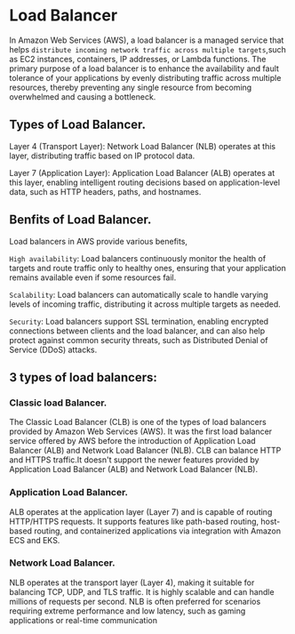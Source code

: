 # Load Balancer
In Amazon Web Services (AWS), a load balancer is a managed service that helps ```distribute incoming network traffic across multiple targets```,such as EC2 instances, containers, IP addresses, or Lambda functions. 
The primary purpose of a load balancer is to enhance the availability and fault tolerance of your applications by evenly distributing traffic across multiple resources, thereby preventing any single resource from becoming overwhelmed and causing a bottleneck.

## Types of Load Balancer.
Layer 4 (Transport Layer): Network Load Balancer (NLB) operates at this layer, distributing traffic based on IP protocol data.

Layer 7 (Application Layer): Application Load Balancer (ALB) operates at this layer, enabling intelligent routing decisions based on application-level data, such as HTTP headers, paths, and hostnames.

## Benfits of Load Balancer.

Load balancers in AWS provide various benefits,

```High availability```: 
Load balancers continuously monitor the health of targets and route traffic only to healthy ones, ensuring that your application remains available even if some resources fail.

```Scalability```: 
Load balancers can automatically scale to handle varying levels of incoming traffic, distributing it across multiple targets as needed.

```Security```: 
Load balancers support SSL termination, enabling encrypted connections between clients and the load balancer, and can also help protect against common security threats, such as Distributed Denial of Service (DDoS) attacks.


## 3 types of load balancers:

### Classic load Balancer.
The Classic Load Balancer (CLB) is one of the types of load balancers provided by Amazon Web Services (AWS). It was the first load balancer service offered by AWS before the introduction of Application Load Balancer (ALB) and Network Load Balancer (NLB).
CLB can balance HTTP and HTTPS traffic.It doesn't support the newer features provided by Application Load Balancer (ALB) and Network Load Balancer (NLB).

### Application Load Balancer.
ALB operates at the application layer (Layer 7) and is capable of routing HTTP/HTTPS requests.
It supports features like path-based routing, host-based routing, and containerized applications via integration with Amazon ECS and EKS.

### Network Load Balancer.
NLB operates at the transport layer (Layer 4), making it suitable for balancing TCP, UDP, and TLS traffic.
It is highly scalable and can handle millions of requests per second.
NLB is often preferred for scenarios requiring extreme performance and low latency, such as gaming applications or real-time communication

